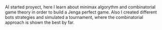 AI started proyect, here I learn about minimax algorythm and combinatorial game theory in order to build a Jenga perfect game.
Also I created different bots strategies and simulated a tournament, where the combinatorial approach is shown the best by far.
